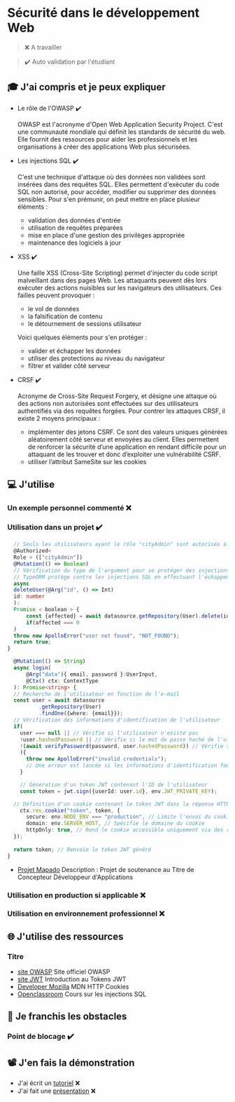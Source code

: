 # Sécurité dans le développement Web

> ❌ A travailler

> ✔️ Auto validation par l'étudiant

## 🎓 J'ai compris et je peux expliquer

- Le rôle de l'OWASP ✔️

  OWASP est l'acronyme d'Open Web Application Security Project. C'est une communauté mondiale qui définit les standards
  de sécurité du web. Elle fournit des ressources pour aider les professionnels et les organisations à créer des
  applications Web plus sécurisées.

- Les injections SQL ✔️

  C'est une technique d'attaque où des données non validées sont insérées dans des requêtes SQL. Elles permettent
  d'exécuter du code SQL non autorisé, pour accéder, modifier ou supprimer des données sensibles.
  Pour s'en prémunir, on peut mettre en place plusieur éléments :
    * validation des données d'entrée
    * utilisation de requêtes préparées
    * mise en place d'une gestion des privilèges appropriée
    * maintenance des logiciels à jour

- XSS ✔️

  Une faille XSS (Cross-Site Scripting) permet d'injecter du code script malveillant dans des pages Web. Les attaquants
  peuvent dès lors exécuter des actions nuisibles sur les navigateurs des utilisateurs.
  Ces failles peuvent provoquer :
    * le vol de données
    * la falsification de contenu
    * le détournement de sessions utilisateur

  Voici quelques éléments pour s'en protéger :
    * valider et échapper les données
    * utiliser des protections au niveau du navigateur
    * filtrer et valider côté serveur

- CRSF ✔️

  Acronyme de Cross-Site Request Forgery, et désigne une attaque où des actions non autorisées sont effectuées sur des
  utilisateurs authentifiés via des requêtes forgées.
  Pour contrer les attaques CRSF, il existe 2 moyens principaux :
    * implémenter des jetons CSRF. Ce sont des valeurs uniques générées aléatoirement côté serveur et envoyées au
      client. Elles permettent de renforcer la sécurité d’une application en rendant difficile pour un attaquant de les
      trouver et donc d’exploiter une vulnérabilité CSRF.
    * utiliser l’attribut SameSite sur les cookies

## 💻 J'utilise

### Un exemple personnel commenté ❌

### Utilisation dans un projet ✔️

```typescript
  // Seuls les utilisateurs ayant le rôle "cityAdmin" sont autorisés à effectuer cette opération.
  @Authorized<
  Role > (["cityAdmin"])
  @Mutation(() => Boolean)
  // Vérification du type de l'argument pour se protéger des injections SQL.
  // TypeORM protège contre les injections SQL en effectuant l'échappement des requêtes.
  async
  deleteUser(@Arg("id", () => Int)
  id: number
  ):
  Promise < boolean > {
      const {affected} = await datasource.getRepository(User).delete(id);
      if(affected === 0
  )
  throw new ApolloError("user not found", "NOT_FOUND");
  return true;
}
```

```typescript
  @Mutation(() => String)
  async login(
      @Arg("data"){ email, password }:UserInput,
      @Ctx() ctx: ContextType
  ): Promise<string> {
  // Recherche de l'utilisateur en fonction de l'e-mail
  const user = await datasource
          .getRepository(User)
          .findOne({where: {email}});
  // Vérification des informations d'identification de l'utilisateur
  if(
    user === null || // Vérifie si l'utilisateur n'existe pas
    !user.hashedPassword || // Vérifie si le mot de passe haché de l'utilisateur est manquant
    !(await verifyPassword(password, user.hashedPassword)) // Vérifie si le mot de passe fourni correspond au mot de passe haché de l'utilisateur
    ){
      throw new ApolloError("invalid credentials");
      // Une erreur est lancée si les informations d'identification fournies sont invalides
    }

    // Génération d'un token JWT contenant l'ID de l'utilisateur
    const token = jwt.sign({userId: user.id}, env.JWT_PRIVATE_KEY);

  // Définition d'un cookie contenant le token JWT dans la réponse HTTP
    ctx.res.cookie("token", token, {
      secure: env.NODE_ENV === "production", // Limite l'envoi du cookie uniquement sur une connexion HTTPS en environnement de production
      domain: env.SERVER_HOST, // Spécifie le domaine du cookie
      httpOnly: true, // Rend le cookie accessible uniquement via des requêtes HTTP
  });
  
  return token; // Renvoie le token JWT généré
}
```

- [Projet Mapado](https://github.com/WildCodeSchool/2209-wns-adleman-mapado)
  Description : Projet de soutenance au Titre de Concepteur Développeur d'Applications

### Utilisation en production si applicable ❌

### Utilisation en environnement professionnel ❌ 

## 🌐 J'utilise des ressources

### Titre

- [site OWASP](https://owasp.org/)
  Site officiel OWASP
- [site JWT](https://jwt.io/introduction)
  Introduction au Tokens JWT
- [Developer Mozilla](https://developer.mozilla.org/en-US/docs/Web/HTTP/Cookies)
  MDN HTTP Cookies
- [Openclassroom](https://openclassrooms.com/fr/courses/7727176-realisez-un-test-dintrusion-web/7917166-attaquez-la-base-de-donnees-avec-les-injections-sql
  )
  Cours sur les injections SQL

## 🚧 Je franchis les obstacles

### Point de blocage ✔️

## 📽️ J'en fais la démonstration

- J'ai écrit un [tutoriel]() ❌ 
- J'ai fait une [présentation]() ❌ 
